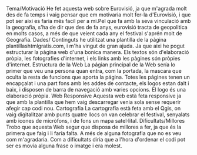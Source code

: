 Tema/Motivació
He fet aquesta web sobre Eurovisió, ja que m'agrada molt des de fa temps i vaig pensar que em motivaria molt fer-la d'Eurovisió, i que pot ser aixi es faria més facil per a mi.Pel que fa amb la seva vinculació amb la geografia, s'ha de dir que des de fa anys, eurovisió tracta de geopolitica en molts casos, a més de que veient cada any el festival s'aprén molt de Geografia.
Dades/ Continguts
he utilitzat una plantilla de la pàgina plantillashtmlgratis.com, i m'ha vingut de gran ajuda. Ja que aixi he pogut estructurar la pàgina web d'una bonica manera. Els textos són d'elaboració pròpia, les fotografies d'internet, i els links amb les pàgines són pròpies d'internet.
Estructura de la Web
La págian principal de la Web sería lo primer que veu una persona quan entra, com la portada, la mascara que oculta la resta de funcions que aporta la página. Totes les págines tenen un encapçalat i una part fons amb les addes de contacte, els logos estan dalt i baix, i disposen de barra de navegació amb varies opcions. El logo és una elaboració pròpia. 
Web Responsive
Aquesta web està feta responsive ja que amb la plantilla que hem vaig descarregar venia sola sense requerir afegir cap codi nou. 
Cartografia
La cartografia està feta amb el Qgis, on vaig digitalitzar amb punts quatre llocs on van celebrar el festival, senyalats amb icones de micròfons, i de fons un mapa satel·lital.
Dificultats/Millores
Trobo que aquesta Web segur que disposa de millores a fer, ja que és la primera que faig i li faría falta. A més de alguna fotografia que no es veu com m'agradaria. Com a dificultats diria que a l'hora d'ordenar el codi pot ser es movia alguna frase o imatge i era molest.

